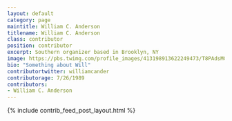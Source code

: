 ```yaml
---
layout: default
category: page
maintitle: William C. Anderson
titlename: William C. Anderson
class: contributor
position: contributor
excerpt: Southern organizer based in Brooklyn, NY
image: https://pbs.twimg.com/profile_images/413198913622249473/T8PAdsMG.jpeg
bio: "Something about Will"
contributortwitter: williamcander
contributorage: 7/26/1989
contributors: 
- William C. Anderson
---
```

{% include contrib_feed_post_layout.html %}
